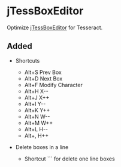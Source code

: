jTessBoxEditor
==============

Optimize [jTessBoxEditor](http://sourceforge.net/projects/vietocr/files/jTessBoxEditor/) for Tesseract.

## Added

+ Shortcuts
  - Alt+S Prev Box
  - Alt+D Next Box
  - Alt+F Modify Character
  - Alt+H  X--
  - Alt+J  X++
  - Alt+I  Y--
  - Alt+K  Y++
  - Alt+N  W--
  - Alt+M  W++
  - Alt+L  H--
  - Alt+,  H++

+ Delete boxes in a line
  + Shortcut `\`` for delete one line boxes
